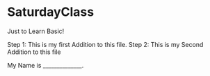 # SaturdayClass
Just to Learn Basic!

Step 1: This is my first Addition to this file.
Step 2: This is my Second Addition to this file 

My Name is ______________.
